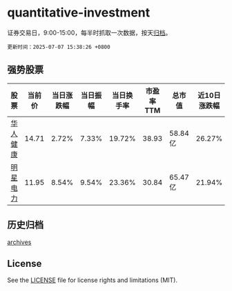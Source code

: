 # quantitative-investment

证券交易日，9:00-15:00，每半时抓取一次数据，按天[归档](archives)。

`更新时间：2025-07-07 15:38:26 +0800`

## 强势股票

|股票|当前价|当日涨跌幅|当日振幅|当日换手率|市盈率TTM|总市值|近10日涨跌幅|
|----|----|----|----|----|----|----|----|
|[华人健康](https://xueqiu.com/S/SZ301408)|14.71|2.72%|7.33%|19.72%|38.93|58.84亿|26.27%|
|[明星电力](https://xueqiu.com/S/SH600101)|11.95|8.54%|9.54%|23.36%|30.84|65.47亿|21.94%|

## 历史归档

[archives](archives)

## License

See the [LICENSE](LICENSE) file for license rights and limitations (MIT).